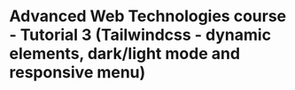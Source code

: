 # Advanced Web Technologies course - Tutorial 3 (Tailwindcss - dynamic elements, dark/light mode and responsive menu)
